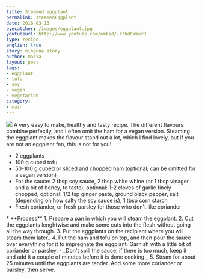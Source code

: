 ```yaml
---
title: Steamed eggplant
permalink: steamedEggplant
date: 2016-03-13
eyecatcher: /images/eggplant.jpg
youtubeurl: http://www.youtube.com/embed/-X3hdFWmerQ
type: recipe
english: true
story: ninguna story
author: maria
layout: post
tags: 
- eggplant
- tofu
- soy
- vegan
- vegetarian
category: 
- main
---
```

<img src="https://farm1.staticflickr.com/692/31698867005_cb7441a179_k_d.jpg" />
A very easy to make, healthy and tasty recipe. The different flavours combine perfectly, and I often omit the ham for a vegan version. Steaming the eggplant makes the flavour stand out a lot, which I find lovely, but if you are not an eggplant fan, this is not for you!

<ul>
  <li>2 eggplants</li>
  <li>100 g cubed tofu</li>
  <li>50-100 g cubed or sliced and chopped ham (optional; can be omitted for a vegan version)</li>
  <li>For the sauce: 2 tbsp soy sauce, 2 tbsp white whine (or 1 tbsp vinager and a bit of honey, to taste), optional: 1-2 cloves of garlic finely chopped, optional: 1/2 tsp ginger paste, ground black pepper, salt (depending on how salty the soy sauce is), 1 tbsp corn starch</li>
  <li>Fresh coriander, or fresh parsley for those who don't like coriander</li>
</ul>
* **Process**
  1. Prepare a pan in which you will steam the eggplant.
  2. Cut the eggplants lenghtwise and make some cuts into the flesh without going all the way through.
  3. Put the eggplants on the recipient where you will steam them later.. 
  4. Put the ham and tofu on top, and then pour the sauce over everything for it to impregnate the eggplant. Garnish with a little bit of coriander or parsley.
   - _Don't spill the sauce; if there is too much, keep it and add it a couple of minutes before it is done cooking._
  5. Steam for about 25 minutes until the eggplants are tender. Add some more coriander or parsley, then serve.
